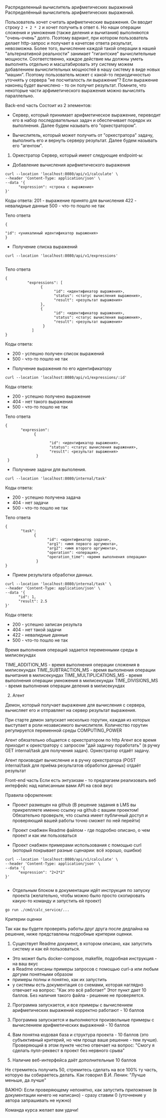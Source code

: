 Распределенный вычислитель арифметических выражений
Распределённый вычислитель арифметических выражений.

Пользователь хочет считать арифметические выражения. Он вводит строку `2 + 2 * 2` и хочет получить в ответ `6`. Но наши операции сложения и умножения (также деления и вычитания) выполняются "очень-очень" долго. Поэтому вариант, при котором пользователь делает http-запрос и получает в качетсве ответа результат, невозможна. Более того, вычисление каждой такой операции в нашей "альтернативной реальности" занимает "гигантские" вычислительные мощности. Соответственно, каждое действие мы должны уметь выполнять отдельно и масштабировать эту систему можем добавлением вычислительных мощностей в нашу систему в виде новых "машин". Поэтому пользователь может с какой-то периодичностью уточнять у сервера "не посчиталость ли выражение"? Если выражение наконец будет вычислено - то он получит результат. Помните, что некоторые части арфиметического выражения можно вычислять параллельно.

Back-end часть
Состоит из 2 элементов:

- Сервер, который принимает арифметическое выражение, переводит его в набор последовательных задач и обеспечивает порядок их выполнения. Далее будем называть его "оркестратором".

- Вычислитель, который может получить от "оркестратора" задачу, выполнить его и вернуть серверу результат. Далее будем называть его "агентом".

1. Оркестратор
   Сервер, который имеет следующие endpoint-ы:

- Добавление вычисления арифметического выражения

```
curl --location 'localhost:8080/api/v1/calculate' \
--header 'Content-Type: application/json' \
--data '{
      "expression": <строка с выражение>
}'
```

Коды ответа:
201 - выражение принято для вычисления
422 - невалидные данные
500 - что-то пошло не так

Тело ответа

```
{

"id": <уникалиный идентификатор выражения>
}

```

- Получение списка выражений

```
curl --location 'localhost:8080/api/v1/expressions'


```

Тело ответа

```
{
          "expressions": [
                {
                      "id": <идентификатор выражения>,
                      "status": <статус вычисления выражения>,
                      "result": <результат выражения>
                },
                {
                      "id": <идентификатор выражения>,
                      "status": <статус вычисления выражения>,
                      "result": <результат выражения>
                 }
            ]
}

```

Коды ответа:

- 200 - успешно получен список выражений
- 500 - что-то пошло не так

* Получение выражения по его идентификатору

```
curl --location 'localhost:8080/api/v1/expressions/:id'

```

Коды ответа:

- 200 - успешно получено выражение
- 404 - нет такого выражения
- 500 - что-то пошло не так

Тело ответа

```
{
       "expression":
             {

                    "id": <идентификатор выражения>,
                    "status": <статус вычисления выражения>,
                    "result": <результат выражения>
              }
 }

```

- Получение задачи для выполения.

```
curl --location 'localhost:8080/internal/task'

```

Коды ответа:

- 200 - успешно получена задача
- 404 - нет задачи
- 500 - что-то пошло не так

Тело ответа

```
{
       "task":
             {
                   "id": <идентификатор задачи>,
                   "arg1": <имя первого аргумента>,
                   "arg2": <имя второго аргумента>,
                   "operation": <операция>,
                   "operation_time": <время выполнения операции>
              }
}

```

- Прием результата обработки данных.

```
curl --location 'localhost:8080/internal/task' \
--header 'Content-Type: application/json' \
--data '{
      "id": 1,
      "result": 2.5
}'

```

Коды ответа:

- 200 - успешно записан результа
- 404 - нет такой задачи
- 422 - невалидные данные
- 500 - что-то пошло не так

Время выполнения операций задается переменными среды в милисекундах

TIME_ADDITION_MS - время выполнения операции сложения в милисекундах
TIME_SUBTRACTION_MS - время выполнения операции вычитания в милисекундах
TIME_MULTIPLICATIONS_MS - время выполнения операции умножения в милисекундах
TIME_DIVISIONS_MS - время выполнения операции деления в милисекундах

2. Агент

Демон, который получает выражение для вычисления с сервера, вычисляет его и отправляет на сервер результат выражения.

При старте демон запускает несколько горутин, каждая из которых выступает в роли независимого вычислителя. Количество горутин регулируется переменной среды
COMPUTING_POWER

Агент обязательно общается с оркестратором по http
Агент все время приходит к оркестратору с запросом "дай задачку поработать" (в ручку GET internal/task для получения задач). Оркестратор отдаёт задачу.

Агент производит вычисление и в ручку оркестратора (POST internal/task для приёма результатов обработки данных) отдаёт результат

Front-end часть
Если есть энтузизам - то предлагаем реализовать веб интерфейс над написанным вами API на свой вкус

Правила оформления:

- Проект размещен на github (В решение задания в LMS вы прикрепляете именно ссылку на github с вашим проектом! Обязательно проверьте, что ссылка имеет публичный доступ и проверяющий вашей работы точно сможет по ней перейти)

- Проект снабжен Readme файлом - где подробно описано, о чем проект и как им пользоваться

- Проект снабжен примерами использования с помощью curl (который покрывает разные сценарии: всё хорошо, ошибки)

```
curl --location 'localhost:8080/api/v1/calculate' \
--header 'Content-Type: application/json' \
--data '{
      "expression": "2+2*2"
}'


```

- Отдельным блоком в документации идёт инструкция по запуску проекта (желательно, чтобы можно было просто скопировать какую-то команду и запустить ей проект)

```
go run ./cmd/calc_service/...

```

Критерии оценки

Так как вы будете проверять работы друг друга после дедлайна на решение, ниже представлены подробные критерии оценки.

1. Существует Readme документ, в котором описано, как запустить систему и как ей пользоваться.

- Это может быть docker-compose, makefile, подробная инструкция - на ваш вкус
- в Readme описаны примеры запросов с помощью curl-a или любым дргуми понятными образом
- примеры полны и понятно, как их запустить
- у системы есть документация со схемами, которая наглядно отвечает на вопрос: "Как это всё работает"
  Этот пункт дает 10 баллов. Без наличия такого файла - решение не проверяется.

2. Программа запускается, и все примеры с вычислением арифметических выражений корректно работают - 10 баллов

3. Программа запускается и выполняются произвольные примеры с вычислением арифметических выражений - 10 баллов

4. Вам понятна кодовая база и структура проекта - 10 баллов (это субъективный критерий, но чем проще ваше решение - тем лучше).
   Проверяющий в этом пункте честно отвечает на вопрос: "Смогу я сделать пулл-реквест в проект без нервного срыва"

5. Наличие веб-интерфейса даёт дополнительные 10 баллов

Не стремитесь получить 50, стремитесь сделать на все 100% ту часть, которую вы собираетесь делать.
Как говорил В.И. Ленин: "Лучше меньше, да лучше"

ВАЖНО:
Если проверяющему непонятно, как запустить приложение (в документации ничего не написано) - сразу ставим 0 (уточнение у автора запрашивать не нужно)

Команда курса желает вам удачи!
